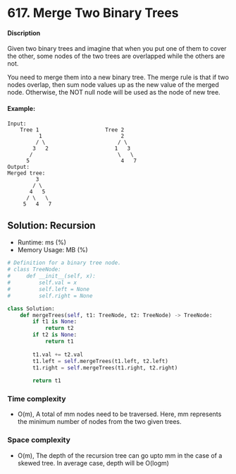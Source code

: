 # 617. Merge Two Binary Trees

#### Discription

Given two binary trees and imagine that when you put one of them to cover the other, some nodes of the two trees are overlapped while the others are not.

You need to merge them into a new binary tree. The merge rule is that if two nodes overlap, then sum node values up as the new value of the merged node. Otherwise, the NOT null node will be used as the node of new tree.

#### Example:

```
Input: 
	Tree 1                     Tree 2                  
          1                         2                             
         / \                       / \                            
        3   2                     1   3                        
       /                           \   \                      
      5                             4   7                  
Output: 
Merged tree:
	     3
	    / \
	   4   5
	  / \   \ 
	 5   4   7
```

## Solution: Recursion

- Runtime: ms (%)
- Memory Usage: MB (%)

```python
# Definition for a binary tree node.
# class TreeNode:
#     def __init__(self, x):
#         self.val = x
#         self.left = None
#         self.right = None

class Solution:
    def mergeTrees(self, t1: TreeNode, t2: TreeNode) -> TreeNode:      
        if t1 is None:
            return t2
        if t2 is None:
            return t1
        
        t1.val += t2.val
        t1.left = self.mergeTrees(t1.left, t2.left)
        t1.right = self.mergeTrees(t1.right, t2.right)
        
        return t1
```

### Time complexity

- O(m), A total of mm nodes need to be traversed. Here, mm represents the minimum number of nodes from the two given trees.

### Space complexity

- O(m), The depth of the recursion tree can go upto mm in the case of a skewed tree. In average case, depth will be O(logm)
